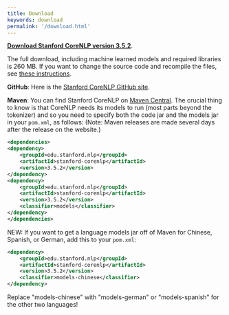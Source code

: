 ```yaml
---
title: Download
keywords: download
permalink: '/download.html'
---
```


[**Download Stanford CoreNLP version 3.5.2**](http://nlp.stanford.edu/software/stanford-corenlp-full-2015-04-20.zip).

The full download, including machine learned models and required libraries is 260 MB.
If you want to change the source code and recompile the files, see [these instructions](files/basic-compiling.txt).

**GitHub**: Here is the [Stanford CoreNLP GitHub site](https://github.com/stanfordnlp/CoreNLP).

**Maven**: You can find Stanford CoreNLP on [Maven Central](http://search.maven.org/#browse%7C11864822). The crucial thing to know is that CoreNLP needs its models to run (most parts beyond the tokenizer) and so you need to specify both the code jar and the models jar in your `pom.xml`, as follows:
(Note: Maven releases are made several days after the release on the website.)

``` xml
<dependencies>
<dependency>
    <groupId>edu.stanford.nlp</groupId>
    <artifactId>stanford-corenlp</artifactId>
    <version>3.5.2</version>
</dependency>
<dependency>
    <groupId>edu.stanford.nlp</groupId>
    <artifactId>stanford-corenlp</artifactId>
    <version>3.5.2</version>
    <classifier>models</classifier>
</dependency>
</dependencies>
```

NEW: If you want to get a language models jar off of Maven for Chinese, Spanish, or German, add this to your `pom.xml`:

``` xml
<dependency>
    <groupId>edu.stanford.nlp</groupId>
    <artifactId>stanford-corenlp</artifactId>
    <version>3.5.2</version>
    <classifier>models-chinese</classifier>
</dependency>
```

Replace "models-chinese" with "models-german" or "models-spanish" for the other two languages!


